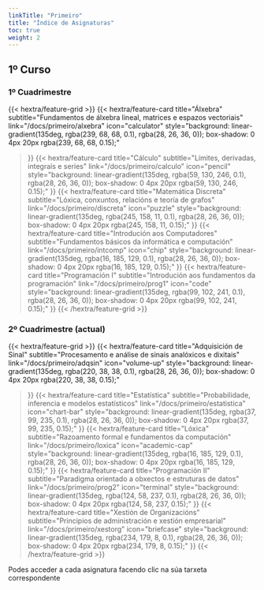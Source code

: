 ```yaml
---
linkTitle: "Primeiro"
title: "Índice de Asignaturas"
toc: true
weight: 2
---
```


<div class="hx-mt-8"></div>

## 1º Curso

<div class="hx-mt-6"></div>

### 1º Cuadrimestre

<div class="hx-mt-4"></div>

{{< hextra/feature-grid >}}
  {{< hextra/feature-card
    title="Álxebra"
    subtitle="Fundamentos de álxebra lineal, matrices e espazos vectoriais"
    link="/docs/primeiro/alxebra"
    icon="calculator"
    style="background: linear-gradient(135deg, rgba(239, 68, 68, 0.1), rgba(28, 26, 36, 0)); box-shadow: 0 4px 20px rgba(239, 68, 68, 0.15);"
  >}}
  {{< hextra/feature-card
    title="Cálculo"
    subtitle="Límites, derivadas, integrais e series"
    link="/docs/primeiro/calculo"
    icon="pencil"
    style="background: linear-gradient(135deg, rgba(59, 130, 246, 0.1), rgba(28, 26, 36, 0)); box-shadow: 0 4px 20px rgba(59, 130, 246, 0.15);"
  >}}
  {{< hextra/feature-card
    title="Matemática Discreta"
    subtitle="Lóxica, conxuntos, relacións e teoría de grafos"
    link="/docs/primeiro/discreta"
    icon="puzzle"
    style="background: linear-gradient(135deg, rgba(245, 158, 11, 0.1), rgba(28, 26, 36, 0)); box-shadow: 0 4px 20px rgba(245, 158, 11, 0.15);"
  >}}
  {{< hextra/feature-card
    title="Introdución aos Computadores"
    subtitle="Fundamentos básicos da informática e computación"
    link="/docs/primeiro/intcomp"
    icon="chip"
    style="background: linear-gradient(135deg, rgba(16, 185, 129, 0.1), rgba(28, 26, 36, 0)); box-shadow: 0 4px 20px rgba(16, 185, 129, 0.15);"
  >}}
  {{< hextra/feature-card
    title="Programación I"
    subtitle="Introdución aos fundamentos da programación"
    link="/docs/primeiro/prog1"
    icon="code"
    style="background: linear-gradient(135deg, rgba(99, 102, 241, 0.1), rgba(28, 26, 36, 0)); box-shadow: 0 4px 20px rgba(99, 102, 241, 0.15);"
  >}}
{{< /hextra/feature-grid >}}

<div class="hx-mt-12"></div>

### 2º Cuadrimestre (actual)

<div class="hx-mt-4"></div>

{{< hextra/feature-grid >}}
  {{< hextra/feature-card
    title="Adquisición de Sinal"
    subtitle="Procesamento e análise de sinais analóxicos e dixitais"
    link="/docs/primeiro/adqsin"
    icon="volume-up"
    style="background: linear-gradient(135deg, rgba(220, 38, 38, 0.1), rgba(28, 26, 36, 0)); box-shadow: 0 4px 20px rgba(220, 38, 38, 0.15);"
  >}}
  {{< hextra/feature-card
    title="Estatística"
    subtitle="Probabilidade, inferencia e modelos estatísticos"
    link="/docs/primeiro/estatistica"
    icon="chart-bar"
    style="background: linear-gradient(135deg, rgba(37, 99, 235, 0.1), rgba(28, 26, 36, 0)); box-shadow: 0 4px 20px rgba(37, 99, 235, 0.15);"
  >}}
  {{< hextra/feature-card
    title="Lóxica"
    subtitle="Razoamento formal e fundamentos da computación"
    link="/docs/primeiro/loxica"
    icon="academic-cap"
    style="background: linear-gradient(135deg, rgba(16, 185, 129, 0.1), rgba(28, 26, 36, 0)); box-shadow: 0 4px 20px rgba(16, 185, 129, 0.15);"
  >}}
  {{< hextra/feature-card
    title="Programación II"
    subtitle="Paradigma orientado a obxectos e estruturas de datos"
    link="/docs/primeiro/prog2"
    icon="terminal"
    style="background: linear-gradient(135deg, rgba(124, 58, 237, 0.1), rgba(28, 26, 36, 0)); box-shadow: 0 4px 20px rgba(124, 58, 237, 0.15);"
  >}}
  {{< hextra/feature-card
    title="Xestión de Organizacións"
    subtitle="Principios de administración e xestión empresarial"
    link="/docs/primeiro/xestorg"
    icon="briefcase"
    style="background: linear-gradient(135deg, rgba(234, 179, 8, 0.1), rgba(28, 26, 36, 0)); box-shadow: 0 4px 20px rgba(234, 179, 8, 0.15);"
  >}}
{{< /hextra/feature-grid >}}

<div class="hx-text-center hx-text-sm hx-opacity-50 hx-mt-16">
Podes acceder a cada asignatura facendo clic na súa tarxeta correspondente
</div>